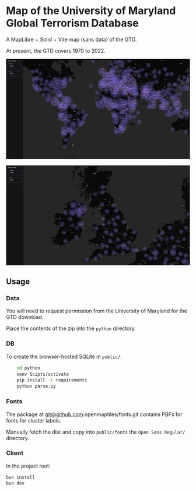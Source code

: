 # Map of the University of Maryland Global Terrorism Database

A MapLibre + Solid + Vite map (sans data) of the GTD.

At present, the GTD covers 1970 to 2022.

![The World](./README/Screenshot%202025-08-11%20135244.png)

![The UK](./README/Screenshot%202025-08-11%20135601-uk.png)

## Usage

### Data

You will need to request permission from the University of Maryland for the GTD download. 

Place the contents of the zip into the `python` directory.

### DB

To create the browser-hosted SQLite in `public/`:

```bash
    cd python
    venv Scipts/activate
    pip install -r requirements
    python parse.py
```

### Fonts

The package at git@github.com:openmaptiles/fonts.git contains PBFs for fonts for cluster labels.

Manually fetch the dist and copy into `public/fonts` the `Open Sans Regular/` directory.

### Client

In the project root:

    bun install
    bun dev
